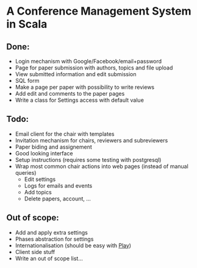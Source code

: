 A Conference Management System in Scala
=======================================

Done:
-----

- Login mechanism with Google/Facebook/email+password
- Page for paper submission with authors, topics and file upload
- View submitted information and edit submission
- SQL form
- Make a page per paper with possibility to write reviews
- Add edit and comments to the paper pages
- Write a class for Settings access with default value

Todo:
-----

- Email client for the chair with templates
- Invitation mechanism for chairs, reviewers and subreviewers
- Paper biding and assignement
- Good looking interface
- Setup instructions (requires some testing with postgresql)
- Wrap most common chair actions into web pages (instead of manual queries)
  - Edit settings
  - Logs for emails and events
  - Add topics
  - Delete papers, account, ...

Out of scope:
-------------

- Add and apply extra settings
- Phases abstraction for settings
- Internationalisation (should be easy with [Play][1])
- Client side stuff
- Write an out of scope list...

[1]: http://www.playframework.com/documentation/2.0/JavaI18N